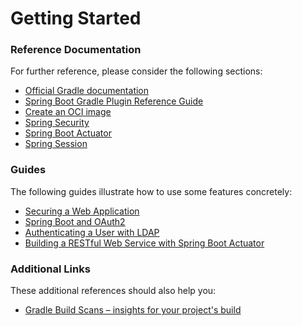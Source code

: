 # Getting Started

### Reference Documentation
For further reference, please consider the following sections:

* [Official Gradle documentation](https://docs.gradle.org)
* [Spring Boot Gradle Plugin Reference Guide](https://docs.spring.io/spring-boot/docs/2.7.6-SNAPSHOT/gradle-plugin/reference/html/)
* [Create an OCI image](https://docs.spring.io/spring-boot/docs/2.7.6-SNAPSHOT/gradle-plugin/reference/html/#build-image)
* [Spring Security](https://docs.spring.io/spring-boot/docs/2.7.6-SNAPSHOT/reference/htmlsingle/#web.security)
* [Spring Boot Actuator](https://docs.spring.io/spring-boot/docs/2.7.6-SNAPSHOT/reference/htmlsingle/#actuator)
* [Spring Session](https://docs.spring.io/spring-session/reference/)

### Guides
The following guides illustrate how to use some features concretely:

* [Securing a Web Application](https://spring.io/guides/gs/securing-web/)
* [Spring Boot and OAuth2](https://spring.io/guides/tutorials/spring-boot-oauth2/)
* [Authenticating a User with LDAP](https://spring.io/guides/gs/authenticating-ldap/)
* [Building a RESTful Web Service with Spring Boot Actuator](https://spring.io/guides/gs/actuator-service/)

### Additional Links
These additional references should also help you:

* [Gradle Build Scans – insights for your project's build](https://scans.gradle.com#gradle)

